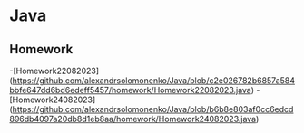 # Java
## Homework
-[Homework22082023] (https://github.com/alexandrsolomonenko/Java/blob/c2e026782b6857a584bbfe647dd6bd6edeff5457/homework/Homework22082023.java)
-[Homework24082023] (https://github.com/alexandrsolomonenko/Java/blob/b6b8e803af0cc6edcd896db4097a20db8d1eb8aa/homework/Homework24082023.java)

